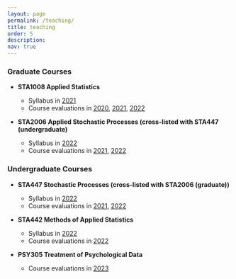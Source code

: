 ```yaml
---
layout: page
permalink: /teaching/
title: teaching
order: 5
description: 
nav: true
---
```


### Graduate Courses

- **STA1008 Applied Statistics**
    * Syllabus in [2021](https://github.com/junjypark/junjypark.github.io/blob/master/assets/pdf/STA1008_Syallbus_Fall2021.pdf)
    * Course evaluations in [2020](https://course-evals.utoronto.ca/blue/rvg-eng.aspx?lang=eng&rid=97c69a7d-dc43-4087-abc1-72a9da88f157&uid=b6f9c81df059f1874593c496bbff91e7&regl=en-US&redi=1&SelectedIDforPrint=7df4a73f52a6477977bf0ad2e0fa47074d07660d3983dbf51fd097e1cba55a18bb72aa748fc51e3dcc3e0f3b26ec4469&ReportType=2&IsReportLandscape=False), [2021](https://course-evals.utoronto.ca/blue/rvg-eng.aspx?lang=eng&rid=3f3092d4-18f3-4420-80cb-b23bd65a720a&uid=b6f9c81df059f1874593c496bbff91e7&regl=en-US&redi=1&SelectedIDforPrint=ce7dbd0140ecef2afdf7b90c64e9157bf8530d7afcf0e08fd92f19fcbf7001df3635e52edaae063cce2e6e840d1a0173&ReportType=2&IsReportLandscape=False), [2022](https://course-evals.utoronto.ca/blue/rvg-eng.aspx?lang=eng&rid=0234aebc-3b31-4d99-b125-1c59fcd1ebc4&uid=b6f9c81df059f1874593c496bbff91e7&regl=en-US&redi=1&SelectedIDforPrint=1c5983e85fa845e22e4cc9c2b4e16234d1ce5e02b9527452e0f2a9c3ed22f77cd73b6d03c410f015fd63624586494da5&ReportType=2&IsReportLandscape=False)

- **STA2006 Applied Stochastic Processes (cross-listed with STA447 (undergraduate)**
    * Syllabus in [2022](https://github.com/junjypark/junjypark.github.io/blob/master/assets/pdf/STA4472006_Syallbus_Winter2022.pdf)
    * Course evaluations in [2021](https://course-evals.utoronto.ca/blue/rvg-eng.aspx?lang=eng&rid=1111a5c3-45be-43ec-844d-5cd6e2b232b3&uid=b6f9c81df059f1874593c496bbff91e7&regl=en-US&redi=1&SelectedIDforPrint=53094c99cbfa537da2f94f3b05dc749f242beb87be0d41c336a16a06ecbff19d8f3c976f3406ceb52856693840f4ef87&ReportType=2&IsReportLandscape=False), [2022](https://course-evals.utoronto.ca/blue/rvg-eng.aspx?lang=eng&rid=5232c402-37ad-45cf-9836-dc7e326475f7&uid=b6f9c81df059f1874593c496bbff91e7&regl=en-US&redi=1&SelectedIDforPrint=806b9a3bf53096e3a510e8f5871f7e475c74ef2b5ecaba4c0844deacf206d0ac02f06e67a1af0f152fdf33fec79f4628&ReportType=2&IsReportLandscape=False)

### Undergraduate Courses

- **STA447 Stochastic Processes (cross-listed with STA2006 (graduate))**
    * Syllabus in [2022](https://github.com/junjypark/junjypark.github.io/blob/master/assets/pdf/STA4472006_Syallbus_Winter2022.pdf)
    * Course evaluations in [2021](https://course-evals.utoronto.ca/blue/rvg-eng.aspx?lang=eng&redi=1&SelectedIDforPrint=2cead4cfb3c144c048f96794d067cd57317421f560316d3fb002a0090abd8a4f7fc5f26f4c30a1913e49b2f470ec5ce7&ReportType=2&UID=b6f9c81df059f1874593c496bbff91e7&regl=en-us&IsReportLandscape=False), [2022](https://course-evals.utoronto.ca/blue/rvg-eng.aspx?lang=eng&redi=1&SelectedIDforPrint=fc8fe112bfac021be8cf4b676f62234bd8b7e51ea28eb861308ddf18c994cd81c3a8a303e0ddbd4b2fbec946687c825b&ReportType=2&UID=b6f9c81df059f1874593c496bbff91e7&regl=en-US&IsReportLandscape=False)

- **STA442 Methods of Applied Statistics** 
    * Syllabus in [2022](https://github.com/junjypark/junjypark.github.io/blob/master/assets/pdf/STA442_Syallbus_Fall2022.pdf)
    * Course evaluations in [2022](https://course-evals.utoronto.ca/blue/rvg-eng.aspx?lang=eng&rid=4fce6bdb-6b91-43f1-bc05-ee93ec766ea2&uid=b6f9c81df059f1874593c496bbff91e7&regl=en-US&redi=1&SelectedIDforPrint=f310707477dde0b38a1032f4efc71e4afe2240e395ef2513e5ca6ab36530c86f73172ffad815fe2046293e764dd3100f&ReportType=2&IsReportLandscape=False)

- **PSY305 Treatment of Psychological Data**
    * Course evaluations in [2023](https://course-evals.utoronto.ca/blue/rvg-eng.aspx?lang=eng&rid=734226b6-a797-4ca6-8003-9fc006e9ee56&uid=b6f9c81df059f1874593c496bbff91e7&regl=en-US&redi=1&SelectedIDforPrint=3c874d3c478c8958341caedca582a4ca8ff836ac8d4b541c2afc67a9b2056f130bb8632d312467ce809b0270010928e2&ReportType=2&IsReportLandscape=False)

